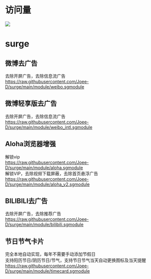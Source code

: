 # 访问量
![](http://profile-counter.glitch.me/Joee-D-surge/count.svg)

# surge
## 微博去广告
去除开屏广告，去除信息流广告  
https://raw.githubusercontent.com/Joee-D/surge/main/module/weibo.sgmodule
## 微博轻享版去广告
去除开屏广告，去除信息流广告  
https://raw.githubusercontent.com/Joee-D/surge/main/module/weibo_intl.sgmodule
## Aloha浏览器增强
解锁vip  
https://raw.githubusercontent.com/Joee-D/surge/main/module/aloha.sgmodule  
解锁VIP，去除视频下载屏蔽，去除首页悬浮广告  
https://raw.githubusercontent.com/Joee-D/surge/main/module/aloha_v2.sgmodule 
## BILIBILI去广告
去除开屏广告，去除推荐广告  
https://raw.githubusercontent.com/Joee-D/surge/main/module/bilibili.sgmodule  
## 节日节气卡片
完全本地自动实现，每年不需要手动添加节假日  
支持阳历节日/阴历节日/节气，支持节日节气当天自动更换图标及当天提醒  
https://raw.githubusercontent.com/Joee-D/surge/main/module/timecard.sgmodule 



